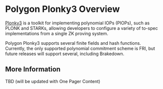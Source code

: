 # Polygon Plonky3 Overview

[Plonky3](https://github.com/Plonky3/Plonky3) is a toolkit for implementing
polynomial IOPs (PIOPs), such as PLONK and STARKs, allowing developers to
configure a variety of to-spec implementations from a single ZK proving system.

Polygon Plonky3 supports several finite fields and hash functions. Currently,
the only supported polynomial commitment scheme is FRI, but future releases will
support several, including Brakedown.

## More Information
TBD (will be updated with One Pager Content)
